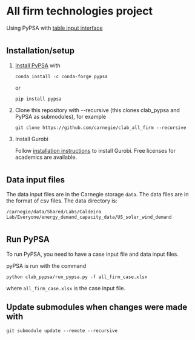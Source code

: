 # All firm technologies project 

Using PyPSA with [table input interface](https://github.com/carnegie/clab_pypsa)

#
## Installation/setup

1. [Install PyPSA](https://pypsa.readthedocs.io/en/latest/installation.html) with

   ```conda install -c conda-forge pypsa```

   or 

   ```pip install pypsa```


2. Clone this repository with --recursive (this clones clab_pypsa and PyPSA as submodules), for example

   ```git clone https://github.com/carnegie/clab_all_firm --recursive```


3. Install Gurobi

   Follow [installation instructions](https://www.gurobi.com/documentation/10.0/quickstart_windows/cs_python_installation_opt.html) to install Gurobi. Free licenses for academics are available.


#
## Data input files

The data input files are in the Carnegie storage `data`. The data files are in the format of csv files. The data directory is:

```/carnegie/data/Shared/Labs/Caldeira Lab/Everyone/energy_demand_capacity_data/US_solar_wind_demand```

#
## Run PyPSA

To run PyPSA, you need to have a case input file and data input files.

pyPSA is run with the command

```python clab_pypsa/run_pypsa.py -f all_firm_case.xlsx```

where `all_firm_case.xlsx` is the case input file.

## Update submodules when changes were made with

```git submodule update --remote --recursive```
